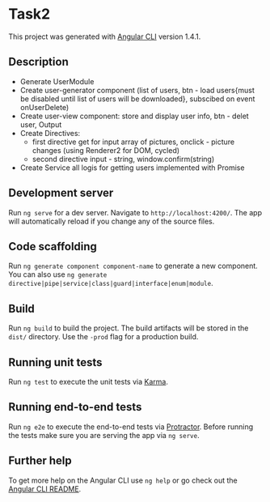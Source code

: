 # Task2

This project was generated with [Angular CLI](https://github.com/angular/angular-cli) version 1.4.1.

## Description

  - Generate UserModule
  - Create user-generator component (list of users, btn - load users{must be disabled until list of users will be downloaded}, subscibed on event onUserDelete)
  - Create user-view component: store and display user info, btn - delet user, Output
  - Create Directives:
    - first directive get for input array of pictures, onclick - picture changes (using Renderer2 for DOM, cycled)
    - second directive input - string, window.confirm(string)
  - Create Service all logis for getting users implemented with Promise

## Development server

Run `ng serve` for a dev server. Navigate to `http://localhost:4200/`. The app will automatically reload if you change any of the source files.

## Code scaffolding

Run `ng generate component component-name` to generate a new component. You can also use `ng generate directive|pipe|service|class|guard|interface|enum|module`.

## Build

Run `ng build` to build the project. The build artifacts will be stored in the `dist/` directory. Use the `-prod` flag for a production build.

## Running unit tests

Run `ng test` to execute the unit tests via [Karma](https://karma-runner.github.io).

## Running end-to-end tests

Run `ng e2e` to execute the end-to-end tests via [Protractor](http://www.protractortest.org/).
Before running the tests make sure you are serving the app via `ng serve`.

## Further help 

To get more help on the Angular CLI use `ng help` or go check out the [Angular CLI README](https://github.com/angular/angular-cli/blob/master/README.md).

